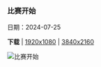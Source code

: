 ### 比赛开始

日期：2024-07-25

**下载**  |  [1920x1080](https://cn.bing.com/th?id=OHR.PontNeuf_ZH-CN3158359446_1920x1080.jpg)  |  [3840x2160](https://cn.bing.com/th?id=OHR.PontNeuf_ZH-CN3158359446_UHD.jpg)

![比赛开始](https://cn.bing.com/th?id=OHR.PontNeuf_ZH-CN3158359446_1920x1080.jpg "塞纳河上的新桥，巴黎，法国 (© f11photo/Getty Images)")


